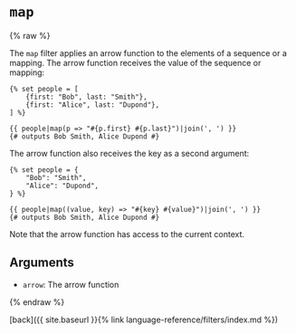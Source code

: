 `map`
=====

{% raw %}

The `map` filter applies an arrow function to the elements of a sequence or a mapping. The arrow function receives the value of the sequence or mapping:

```twig
{% set people = [
    {first: "Bob", last: "Smith"},
    {first: "Alice", last: "Dupond"},
] %}

{{ people|map(p => "#{p.first} #{p.last}")|join(', ') }}
{# outputs Bob Smith, Alice Dupond #}
```

The arrow function also receives the key as a second argument:

```twig
{% set people = {
    "Bob": "Smith",
    "Alice": "Dupond",
} %}

{{ people|map((value, key) => "#{key} #{value}")|join(', ') }}
{# outputs Bob Smith, Alice Dupond #}
```

Note that the arrow function has access to the current context.

Arguments
---------

* `arrow`: The arrow function

{% endraw %}

[back]({{ site.baseurl }}{% link language-reference/filters/index.md %})